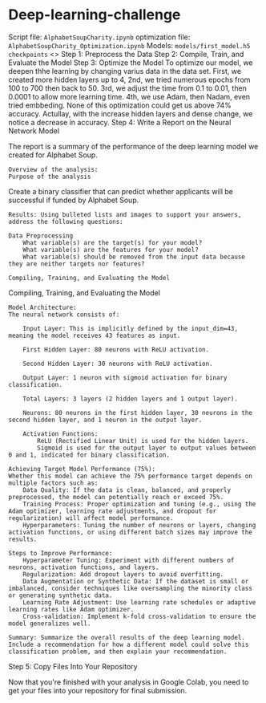 # Deep-learning-challenge
Script file: `AlphabetSoupCharity.ipynb`
optimization file: `AlphabetSoupCharity_Optimization.ipynb`
Models: `models/first_model.h5`
`checkpoints`
<>
Step 1: Preprocess the Data
Step 2: Compile, Train, and Evaluate the Model
Step 3: Optimize the Model
To optimize our model, we deepen thhe learning by changing varius data in the data set. 
First, we created more hidden layers up to 4,
2nd, we tried numerous epochs from 100 to 700 then back to 50.
3rd, we adjust the time from 0.1 to 0.01, then 0.0001 to allow more learning time.
4th, we use Adam, then Nadam, even tried embbeding.
None of this optimization could get us above 74% accuracy. Actullay, with the increase hidden layers and dense change, we notice a decrease in accuracy.
Step 4: Write a Report on the Neural Network Model

The report is a summary of the performance of the deep learning model we created for Alphabet Soup.


    Overview of the analysis: 
    Purpose of the analysis
Create a binary classifier that can predict whether applicants will be successful if funded by Alphabet Soup.

    Results: Using bulleted lists and images to support your answers, address the following questions:

    Data Preprocessing
        What variable(s) are the target(s) for your model?
        What variable(s) are the features for your model?
        What variable(s) should be removed from the input data because they are neither targets nor features?

    Compiling, Training, and Evaluating the Model
        
Compiling, Training, and Evaluating the Model

    Model Architecture:
    The neural network consists of:

        Input Layer: This is implicitly defined by the input_dim=43, meaning the model receives 43 features as input.

        First Hidden Layer: 80 neurons with ReLU activation.

        Second Hidden Layer: 30 neurons with ReLU activation.

        Output Layer: 1 neuron with sigmoid activation for binary classification.

        Total Layers: 3 layers (2 hidden layers and 1 output layer).

        Neurons: 80 neurons in the first hidden layer, 30 neurons in the second hidden layer, and 1 neuron in the output layer.

        Activation Functions:
            ReLU (Rectified Linear Unit) is used for the hidden layers.
            Sigmoid is used for the output layer to output values between 0 and 1, indicated for binary classification.

    Achieving Target Model Performance (75%):
    Whether this model can achieve the 75% performance target depends on multiple factors such as:
        Data Quality: If the data is clean, balanced, and properly preprocessed, the model can potentially reach or exceed 75%.
        Training Process: Proper optimization and tuning (e.g., using the Adam optimizer, learning rate adjustments, and dropout for regularization) will affect model performance.
        Hyperparameters: Tuning the number of neurons or layers, changing activation functions, or using different batch sizes may improve the results.

    Steps to Improve Performance:
        Hyperparameter Tuning: Experiment with different numbers of neurons, activation functions, and layers.
        Regularization: Add dropout layers to avoid overfitting.
        Data Augmentation or Synthetic Data: If the dataset is small or imbalanced, consider techniques like oversampling the minority class or generating synthetic data.
        Learning Rate Adjustment: Use learning rate schedules or adaptive learning rates like Adam optimizer.
        Cross-validation: Implement k-fold cross-validation to ensure the model generalizes well.

    Summary: Summarize the overall results of the deep learning model. Include a recommendation for how a different model could solve this classification problem, and then explain your recommendation.

Step 5: Copy Files Into Your Repository

Now that you're finished with your analysis in Google Colab, you need to get your files into your repository for final submission.